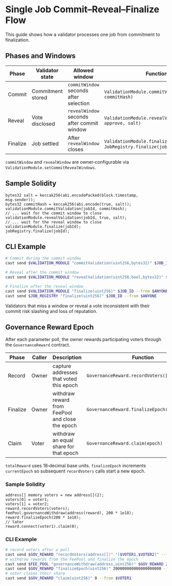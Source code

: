 # Single Job Commit–Reveal–Finalize Flow

This guide shows how a validator processes one job from commitment to finalization.

## Phases and Windows

| Phase    | Validator state | Allowed window | Function |
|----------|-----------------|----------------|----------|
| Commit   | Commitment stored | `commitWindow` seconds after selection | `ValidationModule.commitValidation(jobId, commitHash)` |
| Reveal   | Vote disclosed    | `revealWindow` seconds after commit window | `ValidationModule.revealValidation(jobId, approve, salt)` |
| Finalize | Job settled       | After `revealWindow` closes | `ValidationModule.finalize(jobId)` then `JobRegistry.finalize(jobId)` |

`commitWindow` and `revealWindow` are owner‑configurable via `ValidationModule.setCommitRevealWindows`.

## Sample Solidity

```solidity
bytes32 salt = keccak256(abi.encodePacked(block.timestamp, msg.sender));
bytes32 commitHash = keccak256(abi.encode(true, salt));
validationModule.commitValidation(jobId, commitHash);
// ... wait for the commit window to close
validationModule.revealValidation(jobId, true, salt);
// ... wait for the reveal window to close
validationModule.finalize(jobId);
jobRegistry.finalize(jobId);
```

## CLI Example

```bash
# Commit during the commit window
cast send $VALIDATION_MODULE "commitValidation(uint256,bytes32)" $JOB_ID 0xCOMMIT --from $VALIDATOR

# Reveal after the commit window
cast send $VALIDATION_MODULE "revealValidation(uint256,bool,bytes32)" $JOB_ID true 0xSALT --from $VALIDATOR

# Finalize after the reveal window
cast send $VALIDATION_MODULE "finalize(uint256)" $JOB_ID --from $ANYONE
cast send $JOB_REGISTRY "finalize(uint256)" $JOB_ID --from $ANYONE
```

Validators that miss a window or reveal a vote inconsistent with their commit risk slashing and loss of reputation.

## Governance Reward Epoch

After each parameter poll, the owner rewards participating voters through the `GovernanceReward` contract.

| Phase | Caller | Description | Function |
|-------|--------|-------------|----------|
| Record | Owner | capture addresses that voted this epoch | `GovernanceReward.recordVoters([v1,v2])` |
| Finalize | Owner | withdraw reward from FeePool and close the epoch | `GovernanceReward.finalizeEpoch(totalReward)` |
| Claim | Voter | withdraw an equal share for that epoch | `GovernanceReward.claim(epoch)` |

`totalReward` uses 18‑decimal base units. `finalizeEpoch` increments `currentEpoch` so subsequent `recordVoters` calls start a new epoch.

### Sample Solidity

```solidity
address[] memory voters = new address[](2);
voters[0] = voter1;
voters[1] = voter2;
reward.recordVoters(voters);
feePool.governanceWithdraw(address(reward), 200 * 1e18);
reward.finalizeEpoch(200 * 1e18);
// later
reward.connect(voter1).claim(0);
```

### CLI Example

```bash
# record voters after a poll
cast send $GOV_REWARD "recordVoters(address[])" "[$VOTER1,$VOTER2]" --from $OWNER
# withdraw rewards from the FeePool and finalize the epoch
cast send $FEE_POOL "governanceWithdraw(address,uint256)" $GOV_REWARD 200000000000000000000 --from $TIMELOCK
cast send $GOV_REWARD "finalizeEpoch(uint256)" 200000000000000000000 --from $TIMELOCK
# voter claims their share
cast send $GOV_REWARD "claim(uint256)" 0 --from $VOTER1
```

